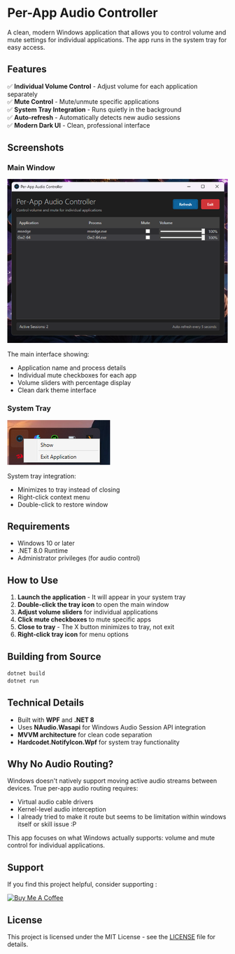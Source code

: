 # Per-App Audio Controller

A clean, modern Windows application that allows you to control volume and mute settings for individual applications. The app runs in the system tray for easy access.

## Features

✅ **Individual Volume Control** - Adjust volume for each application separately  
✅ **Mute Control** - Mute/unmute specific applications  
✅ **System Tray Integration** - Runs quietly in the background  
✅ **Auto-refresh** - Automatically detects new audio sessions  
✅ **Modern Dark UI** - Clean, professional interface  

## Screenshots

### Main Window
![Main Window](screenshots/main-window.png)

The main interface showing:
- Application name and process details
- Individual mute checkboxes for each app
- Volume sliders with percentage display
- Clean dark theme interface

### System Tray
![System Tray](screenshots/system-tray.png)

System tray integration:
- Minimizes to tray instead of closing
- Right-click context menu
- Double-click to restore window

## Requirements

- Windows 10 or later
- .NET 8.0 Runtime
- Administrator privileges (for audio control)

## How to Use

1. **Launch the application** - It will appear in your system tray
2. **Double-click the tray icon** to open the main window
3. **Adjust volume sliders** for individual applications
4. **Click mute checkboxes** to mute specific apps
5. **Close to tray** - The X button minimizes to tray, not exit
6. **Right-click tray icon** for menu options

## Building from Source

```bash
dotnet build
dotnet run
```

## Technical Details

- Built with **WPF** and **.NET 8**
- Uses **NAudio.Wasapi** for Windows Audio Session API integration
- **MVVM architecture** for clean code separation
- **Hardcodet.NotifyIcon.Wpf** for system tray functionality



## Why No Audio Routing?

Windows doesn't natively support moving active audio streams between devices. True per-app audio routing requires:
- Virtual audio cable drivers
- Kernel-level audio interception
- I already tried to make it route but seems to be limitation within windows itself or skill issue :P

This app focuses on what Windows actually supports: volume and mute control for individual applications.

## Support

If you find this project helpful, consider supporting :

[![Buy Me A Coffee](https://img.shields.io/badge/Buy%20Me%20A%20Coffee-support-yellow.svg)](https://buymeacoffee.com/itroy0)

## License

This project is licensed under the MIT License - see the [LICENSE](LICENSE) file for details.